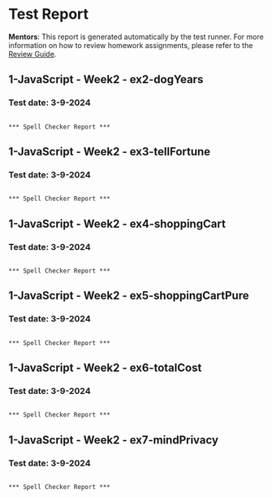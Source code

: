 # Test Report

**Mentors**: This report is generated automatically by the test runner. For more information on how to review homework assignments, please refer to the [Review Guide](https://github.com/HackYourFuture/mentors/blob/main/assignment-support/review-guide.md).

## 1-JavaScript - Week2 - ex2-dogYears

### Test date: 3-9-2024

```text

*** Spell Checker Report ***

```

## 1-JavaScript - Week2 - ex3-tellFortune

### Test date: 3-9-2024

```text

*** Spell Checker Report ***

```

## 1-JavaScript - Week2 - ex4-shoppingCart

### Test date: 3-9-2024

```text

*** Spell Checker Report ***

```

## 1-JavaScript - Week2 - ex5-shoppingCartPure

### Test date: 3-9-2024

```text

*** Spell Checker Report ***

```

## 1-JavaScript - Week2 - ex6-totalCost

### Test date: 3-9-2024

```text

*** Spell Checker Report ***

```

## 1-JavaScript - Week2 - ex7-mindPrivacy

### Test date: 3-9-2024

```text

*** Spell Checker Report ***

```
